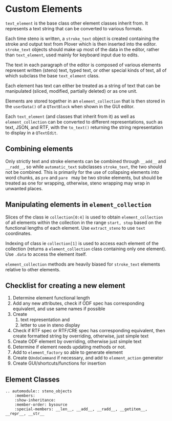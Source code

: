# Custom Elements

`text_element` is the base class other element classes inherit from. It represents a text string that can be converted to various formats. 

Each time steno is written, a `stroke_text` object is created containing the stroke and output text from Plover which is then inserted into the editor. `stroke_text` objects should make up most of the data in the editor, rather than `text_element`, used mainly for keyboard input due to edits.

The text in each paragraph of the editor is composed of various elements represent written (steno) text, typed text, or other special kinds of text, all of which subclass the base `text_element` class.

Each element has text can either be treated as a string of text that can be manipulated (sliced, modified, partially deleted) or as one unit.

Elements are stored together in an `element_collection` that is then stored in the `userData()` of a `QTextBlock` when shown in the GUI editor.

Each `text_element` (and classes that inherit from it) as well as `element_collection` can be converted to different representations, such as text, JSON, and RTF, with the `to_text()` returning the string representation to display in a `QTextEdit`.

## Combining elements

Only strictly text and stroke elements can be combined through `__add__` and `__radd__`, so while `automatic_text` subclasses `stroke_text`, the two should not be combined. This is primarily for the use of collapsing elements into word chunks, as `pre` and `pare ` may be two stroke elements, but should be treated as one for wrapping, otherwise, steno wrapping may wrap in unwanted places.

## Manipulating elements in `element_collection`

Slices of the class ie `collection[0:4]` is used to obtain `element_collection` of all elements within the collection in the range `start, stop` based on the functional lengths of each element. Use `extract_steno` to use `text` coordinates.

Indexing of class ie `collection[1]` is used to access each element of the collection (returns a `element_collection` class containing only one element). Use `.data` to access the element itself.

`element_collection` methods are heavily biased for `stroke_text` elements relative to other elements.

## Checklist for creating a new element

1.  Determine element functional length
2.  Add any new attributes, check if ODF spec has corresponding equivalent, and use same names if possible
3.  Create 
    1. text representation and
    2. letter to use in steno display
4.  Check if RTF spec or RTF/CRE spec has corresponding equivalent, then create formatted string by overriding, otherwise, just simple text
5.  Create ODF element by overriding, otherwise just simple text
6.  Determine if element needs updating methods or not.
7.  Add to `element_factory` so able to generate element
8.  Create `QUndoCommand` if necessary, and add to `element_action` generator
9.  Create GUI/shortcuts/functions for insertion

## Element Classes

```{eval-rst}
.. automodule:: steno_objects
    :members:
    :show-inheritance:
    :member-order: bysource
    :special-members: __len__, __add__, __radd__, __getitem__, __repr__, __str__
```

